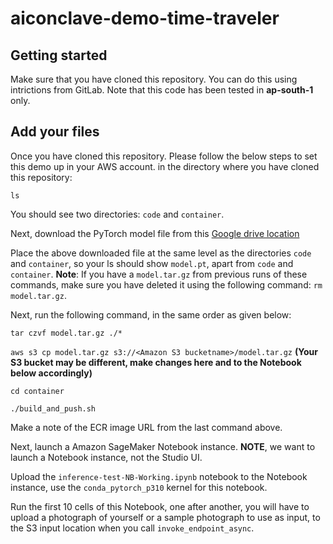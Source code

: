 # aiconclave-demo-time-traveler



## Getting started

Make sure that you have cloned this repository. You can do this using intrictions from GitLab. Note that this code has been tested in __ap-south-1__ only.

## Add your files

Once you have cloned this repository. Please follow the below steps to set this demo up in your AWS account.
in the directory where you have cloned this repository:


`ls`


You should see two directories: `code` and `container`.


Next, download the PyTorch model file from this [Google drive location](https://drive.google.com/file/d/1ZILUGnwMyhrSYXaWnpFwzASVFt7ZXSSb/view?usp=drive_link)


Place the above downloaded file at the same level as the directories `code` and `container`, so your ls should show `model.pt`, apart from `code` and `container`. __Note__: If you have a `model.tar.gz` from previous runs of these commands, make sure you have deleted it using the following command: `rm model.tar.gz`.


Next, run the following command, in the same order as given below:

`tar czvf model.tar.gz ./* `

`aws s3 cp model.tar.gz s3://<Amazon S3 bucketname>/model.tar.gz` **(Your S3 bucket may be different, make changes here and to the Notebook below accordingly)**

`cd container`

`./build_and_push.sh`

Make a note of the ECR image URL from the last command above.

Next, launch a Amazon SageMaker Notebook instance. __NOTE__, we want to launch a Notebook instance, not the Studio UI.

Upload the `inference-test-NB-Working.ipynb` notebook to the Notebook instance, use the `conda_pytorch_p310` kernel for this notebook.

Run the first 10 cells of this Notebook, one after another, you will have to upload a photograph of yourself or a sample photograph to use as input, to the S3 input location when you call `invoke_endpoint_async`.

